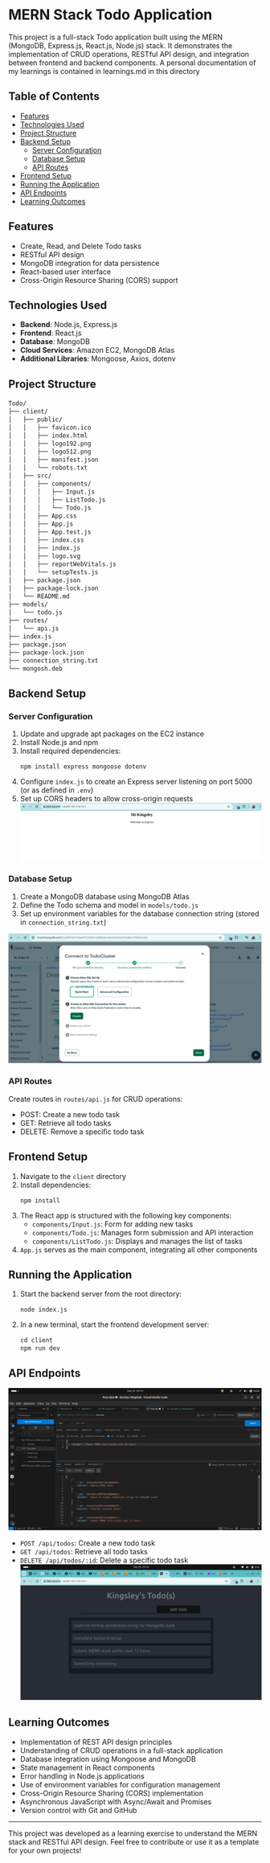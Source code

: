 # MERN Stack Todo Application

This project is a full-stack Todo application built using the MERN (MongoDB, Express.js, React.js, Node.js) stack. It demonstrates the implementation of CRUD operations, RESTful API design, and integration between frontend and backend components. A personal documentation of my learnings is contained in learnings.md in this directory

## Table of Contents

- [Features](#features)
- [Technologies Used](#technologies-used)
- [Project Structure](#project-structure)
- [Backend Setup](#backend-setup)
  - [Server Configuration](#server-configuration)
  - [Database Setup](#database-setup)
  - [API Routes](#api-routes)
- [Frontend Setup](#frontend-setup)
- [Running the Application](#running-the-application)
- [API Endpoints](#api-endpoints)
- [Learning Outcomes](#learning-outcomes)

## Features

- Create, Read, and Delete Todo tasks
- RESTful API design
- MongoDB integration for data persistence
- React-based user interface
- Cross-Origin Resource Sharing (CORS) support

## Technologies Used

- **Backend**: Node.js, Express.js
- **Frontend**: React.js
- **Database**: MongoDB
- **Cloud Services**: Amazon EC2, MongoDB Atlas
- **Additional Libraries**: Mongoose, Axios, dotenv

## Project Structure

```
Todo/
├── client/
│   ├── public/
│   │   ├── favicon.ico
│   │   ├── index.html
│   │   ├── logo192.png
│   │   ├── logo512.png
│   │   ├── manifest.json
│   │   └── robots.txt
│   ├── src/
│   │   ├── components/
│   │   │   ├── Input.js
│   │   │   ├── ListTodo.js
│   │   │   └── Todo.js
│   │   ├── App.css
│   │   ├── App.js
│   │   ├── App.test.js
│   │   ├── index.css
│   │   ├── index.js
│   │   ├── logo.svg
│   │   ├── reportWebVitals.js
│   │   └── setupTests.js
│   ├── package.json
│   ├── package-lock.json
│   └── README.md
├── models/
│   └── todo.js
├── routes/
│   └── api.js
├── index.js
├── package.json
├── package-lock.json
├── connection_string.txt
└── mongosh.deb
```

## Backend Setup

### Server Configuration

1. Update and upgrade apt packages on the EC2 instance
2. Install Node.js and npm
3. Install required dependencies:
   ```
   npm install express mongoose dotenv
   ```
4. Configure `index.js` to create an Express server listening on port 5000 (or as defined in `.env`)
5. Set up CORS headers to allow cross-origin requests
![index.js](images/welcome_to_express.png)

### Database Setup

1. Create a MongoDB database using MongoDB Atlas
2. Define the Todo schema and model in `models/todo.js`
3. Set up environment variables for the database connection string (stored in `connection_string.txt`)

![mLab DBaas](images/mLab.png)
### API Routes

Create routes in `routes/api.js` for CRUD operations:
- POST: Create a new todo task
- GET: Retrieve all todo tasks
- DELETE: Remove a specific todo task

## Frontend Setup

1. Navigate to the `client` directory
2. Install dependencies:
   ```
   npm install
   ```
3. The React app is structured with the following key components:
   - `components/Input.js`: Form for adding new tasks
   - `components/Todo.js`: Manages form submission and API interaction
   - `components/ListTodo.js`: Displays and manages the list of tasks
4. `App.js` serves as the main component, integrating all other components

## Running the Application

1. Start the backend server from the root directory:
   ```
   node index.js
   ```
2. In a new terminal, start the frontend development server:
   ```
   cd client
   npm run dev
   ```

## API Endpoints
![postman test](images/postman_test.png)
- `POST /api/todos`: Create a new todo task
- `GET /api/todos`: Retrieve all todo tasks
- `DELETE /api/todos/:id`: Delete a specific todo task
 ![frontend UI](images/react_fronted_ui.png)

## Learning Outcomes
- Implementation of REST API design principles
- Understanding of CRUD operations in a full-stack application
- Database integration using Mongoose and MongoDB
- State management in React components
- Error handling in Node.js applications
- Use of environment variables for configuration management
- Cross-Origin Resource Sharing (CORS) implementation
- Asynchronous JavaScript with Async/Await and Promises
- Version control with Git and GitHub

---

This project was developed as a learning exercise to understand the MERN stack and RESTful API design. Feel free to contribute or use it as a template for your own projects!